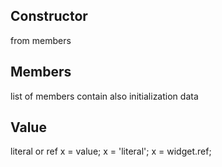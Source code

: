 ## Constructor
from members

## Members
list of members
contain also initialization data


## Value
literal or ref
x = value;
x = 'literal';
x = widget.ref;